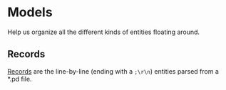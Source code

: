 # Models

Help us organize all the different kinds of entities floating around.

## Records

[Records](http://puredata.info/docs/developer/PdFileFormat#2) are the
line-by-line (ending with a `;\r\n`) entities parsed from a *.pd file.

```js
```
